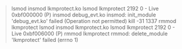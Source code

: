  >lsmod
> insmod lkmprotect.ko
> lsmod
> lkmprotect 2192 0 - Live 0xbf000000 (P)
> insmod debug_evt.ko
> insmod: init_module 'debug_evt.ko' failed (Operation not permitted)
> kill -31 1337
> rmmod lkmprotect
> lsmod
> insmod lkmprotect.ko
> lsmod
> lkmprotect 2192 0 - Live 0xbf006000 (P)
> rmmod lkmprotect
> rmmod: delete_module 'lkmprotect' failed (errno 1)